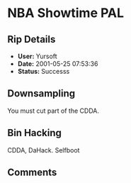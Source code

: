 # NBA Showtime PAL

## Rip Details

- **User:** Yursoft
- **Date:** 2001-05-25 07:53:36
- **Status:** Successs

## Downsampling

You must cut part of the CDDA.

## Bin Hacking

CDDA, DaHack. Selfboot

## Comments



